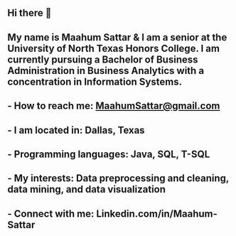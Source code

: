 ## Hi there 👋
## My name is Maahum Sattar & I am a senior at the University of North Texas Honors College. I am currently pursuing a Bachelor of Business Administration in Business Analytics with a concentration in Information Systems. 
## - How to reach me: MaahumSattar@gmail.com
## - I am located in: Dallas, Texas
## - Programming languages: Java, SQL, T-SQL 
## - My interests: Data preprocessing and cleaning, data mining, and data visualization 
## - Connect with me: Linkedin.com/in/Maahum-Sattar
<!--
**MaahumS/MaahumS** is a ✨ _special_ ✨ repository because its `README.md` (this file) appears on your GitHub profile.

Here are some ideas to get you started:

- 🔭 I’m currently working on ...
- 🌱 I’m currently learning ...
- 👯 I’m looking to collaborate on ...
- 🤔 I’m looking for help with ...
- 💬 Ask me about ...
- 📫 How to reach me: MaahumSattar@gmail.com
- 😄 Pronouns: She/Her
- ⚡ Fun fact: ...
-->
